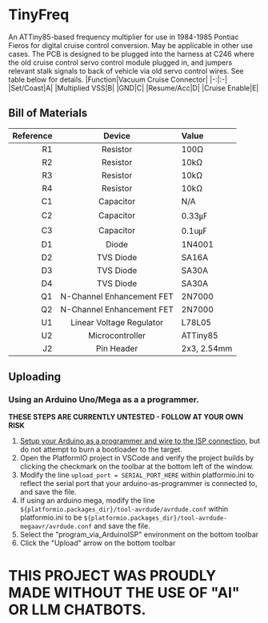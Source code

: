 # TinyFreq
An ATTiny85-based frequency multiplier for use in 1984-1985 Pontiac Fieros for digital cruise control conversion. May be applicable in other use cases. The PCB is designed to be plugged into the harness at C246 where the old cruise control servo control module plugged in, and jumpers relevant stalk signals to back of vehicle via old servo control wires. See table below for details.
|Function|Vacuum Cruise Connector|
|-:|:-|
|Set/Coast|A|
|Multiplied VSS|B|
|GND|C|
|Resume/Acc|D|
|Cruise Enable|E|

## Bill of Materials

|Reference|Device|Value|
|--------:|:----:|:----|
|R1|Resistor|100Ω|
|R2|Resistor|10kΩ|
|R3|Resistor|10kΩ|
|R4|Resistor|10kΩ|
|C1|Capacitor|N/A|
|C2|Capacitor|0.33㎌|
|C3|Capacitor|0.1u㎌|
|D1|Diode|1N4001|
|D2|TVS Diode|SA16A|
|D3|TVS Diode|SA30A|
|D4|TVS Diode|SA30A|
|Q1|N-Channel Enhancement FET|2N7000|
|Q2|N-Channel Enhancement FET|2N7000|
|U1|Linear Voltage Regulator|L78L05|
|U2|Microcontroller|ATTiny85|
|J2|Pin Header|2x3, 2.54mm|

## Uploading
### Using an Arduino Uno/Mega as a a programmer.
**THESE STEPS ARE CURRENTLY UNTESTED - FOLLOW AT YOUR OWN RISK**
1. [Setup your Arduino as a programmer and wire to the ISP connection](https://docs.arduino.cc/built-in-examples/arduino-isp/ArduinoISP/), but do not attempt to burn a bootloader to the target.
2. Open the PlatformIO project in VSCode and verify the project builds by clicking the checkmark on the toolbar at the bottom left of the window.
3. Modify the line ```upload_port = SERIAL_PORT_HERE``` within platformio.ini to reflect the serial port that your arduino-as-programmer is connected to, and save the file.
4. If using an arduino mega, modify the line ```${platformio.packages_dir}/tool-avrdude/avrdude.conf``` within platformio.ini to be ```${platformio.packages_dir}/tool-avrdude-megaavr/avrdude.conf``` and save the file.
4. Select the "program_via_ArduinoISP" environment on the bottom toolbar
5. Click the "Upload" arrow on the bottom toolbar


# THIS PROJECT WAS PROUDLY MADE WITHOUT THE USE OF "AI" OR LLM CHATBOTS.
